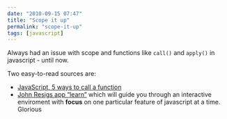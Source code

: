 ```yaml
---
date: "2010-09-15 07:47"
title: "Scope it up"
permalink: "scope-it-up"
tags: [javascript]
---
```


Always had an issue with scope and functions like <code>call()</code> and <code>apply()</code> in javascript - until now.

Two easy-to-read sources are:
<ul>
	<li><a href="http://devlicio.us/blogs/sergio_pereira/archive/2009/02/09/javascript-5-ways-to-call-a-function.aspx">JavaScript, 5 ways to call a function</a></li>
	<li> <a href="http://ejohn.org/apps/learn">John Resigs app “learn”</a> which will guide you through an interactive enviroment with <strong>focus</strong> on one particular feature of javascript at a time. Glorious</li>
</ul>
